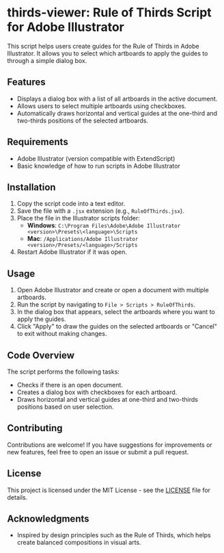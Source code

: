 # thirds-viewer: Rule of Thirds Script for Adobe Illustrator

This script helps users create guides for the Rule of Thirds in Adobe Illustrator. It allows you to select which artboards to apply the guides to through a simple dialog box.

## Features

- Displays a dialog box with a list of all artboards in the active document.
- Allows users to select multiple artboards using checkboxes.
- Automatically draws horizontal and vertical guides at the one-third and two-thirds positions of the selected artboards.

## Requirements

- Adobe Illustrator (version compatible with ExtendScript)
- Basic knowledge of how to run scripts in Adobe Illustrator

## Installation

1. Copy the script code into a text editor.
2. Save the file with a `.jsx` extension (e.g., `RuleOfThirds.jsx`).
3. Place the file in the Illustrator scripts folder:
   - **Windows**: `C:\Program Files\Adobe\Adobe Illustrator <version>\Presets\<language>\Scripts`
   - **Mac**: `/Applications/Adobe Illustrator <version>/Presets/<language>/Scripts`
4. Restart Adobe Illustrator if it was open.

## Usage

1. Open Adobe Illustrator and create or open a document with multiple artboards.
2. Run the script by navigating to `File > Scripts > RuleOfThirds`.
3. In the dialog box that appears, select the artboards where you want to apply the guides.
4. Click "Apply" to draw the guides on the selected artboards or "Cancel" to exit without making changes.

## Code Overview

The script performs the following tasks:

- Checks if there is an open document.
- Creates a dialog box with checkboxes for each artboard.
- Draws horizontal and vertical guides at one-third and two-thirds positions based on user selection.

## Contributing

Contributions are welcome! If you have suggestions for improvements or new features, feel free to open an issue or submit a pull request.

## License

This project is licensed under the MIT License - see the [LICENSE](LICENSE) file for details.

## Acknowledgments

- Inspired by design principles such as the Rule of Thirds, which helps create balanced compositions in visual arts.
